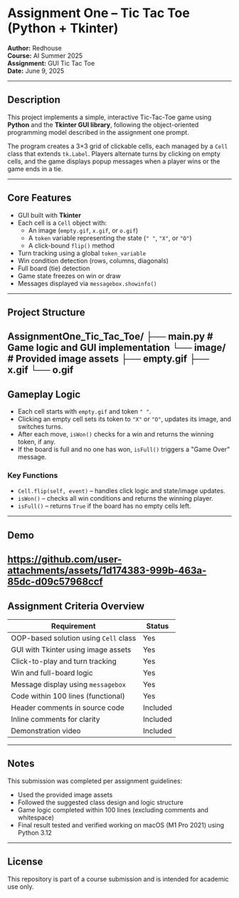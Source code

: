 # Assignment One – Tic Tac Toe (Python + Tkinter)

**Author:** Redhouse  
**Course:** AI Summer 2025  
**Assignment:** GUI Tic Tac Toe  
**Date:** June 9, 2025

---

## Description

This project implements a simple, interactive Tic-Tac-Toe game using **Python** and the **Tkinter GUI library**, following the object-oriented programming model described in the assignment one prompt.

The program creates a 3×3 grid of clickable cells, each managed by a `Cell` class that extends `tk.Label`. Players alternate turns by clicking on empty cells, and the game displays popup messages when a player wins or the game ends in a tie.

---

## Core Features

- GUI built with **Tkinter**
- Each cell is a `Cell` object with:
  - An image (`empty.gif`, `x.gif`, or `o.gif`)
  - A `token` variable representing the state (`" "`, `"X"`, or `"O"`)
  - A click-bound `flip()` method
- Turn tracking using a global `token_variable`
- Win condition detection (rows, columns, diagonals)
- Full board (tie) detection
- Game state freezes on win or draw
- Messages displayed via `messagebox.showinfo()`

---

## Project Structure
AssignmentOne_Tic_Tac_Toe/
├── main.py              # Game logic and GUI implementation
└── image/               # Provided image assets
  ├── empty.gif
  ├── x.gif
  └── o.gif
---

## Gameplay Logic

- Each cell starts with `empty.gif` and token `" "`.
- Clicking an empty cell sets its token to `"X"` or `"O"`, updates its image, and switches turns.
- After each move, `isWon()` checks for a win and returns the winning token, if any.
- If the board is full and no one has won, `isFull()` triggers a "Game Over" message.

### Key Functions

- `Cell.flip(self, event)` – handles click logic and state/image updates.
- `isWon()` – checks all win conditions and returns the winning player.
- `isFull()` – returns `True` if the board has no empty cells left.

---

## Demo
https://github.com/user-attachments/assets/1d174383-999b-463a-85dc-d09c57968ccf
---

## Assignment Criteria Overview

| Requirement               | Status |
|---------------------------|--------|
| OOP-based solution using `Cell` class | Yes |
| GUI with Tkinter using image assets  | Yes |
| Click-to-play and turn tracking      | Yes |
| Win and full-board logic             | Yes |
| Message display using `messagebox`   | Yes |
| Code within 100 lines (functional)   | Yes |
| Header comments in source code       | Included |
| Inline comments for clarity          | Included |
| Demonstration video                  | Included |

---

## Notes

This submission was completed per assignment guidelines:
- Used the provided image assets
- Followed the suggested class design and logic structure
- Game logic completed within 100 lines (excluding comments and whitespace)
- Final result tested and verified working on macOS (M1 Pro 2021) using Python 3.12

---

## License

This repository is part of a course submission and is intended for academic use only.


